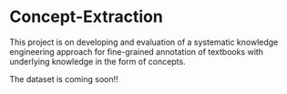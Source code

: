 # Concept-Extraction
This project is on developing and evaluation of a systematic knowledge engineering approach for fine-grained annotation of textbooks with underlying knowledge in the form of concepts. 

The dataset is coming soon!!
